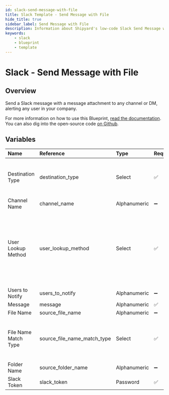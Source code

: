 ```yaml
---
id: slack-send-message-with-file
title: Slack Template - Send Message with File
hide_title: true
sidebar_label: Send Message with File
description: Information about Shipyard's low-code Slack Send Message with File blueprint. Send a Slack message with a message attachment to any channel or DM, alerting any user in your company.
keywords:
    - slack
    - blueprint
    - template
---
```


# Slack - Send Message with File

## Overview

Send a Slack message with a message attachment to any channel or DM, alerting any user in your company.

For more information on how to use this Blueprint, [read the documentation](https://www.shipyardapp.com/docs/blueprint-library/slack). You can also dig into the open-source code [on Github](https://github.com/shipyardapp/slack-blueprints).

## Variables

| Name | Reference | Type | Required | Default | Options | Description |
|:---|:---|:---|:---|:---|:---|:---|
| Destination Type | destination_type | Select | :white_check_mark: | `channel` | Channel: `channel`<br></br><br></br>DM: `dm` | - |
| Channel Name | channel_name | Alphanumeric | :heavy_minus_sign: |  | - | - |
| User Lookup Method | user_lookup_method | Select | :white_check_mark: | `email` | Display Name: `display_name`<br></br><br></br>Real Name: `real_name`<br></br><br></br>Email: `email` | - |
| Users to Notify | users_to_notify | Alphanumeric | :heavy_minus_sign: |  | - | - |
| Message | message | Alphanumeric | :white_check_mark: |  | - | - |
| File Name | source_file_name | Alphanumeric | :heavy_minus_sign: |  | - | - |
| File Name Match Type | source_file_name_match_type | Select | :white_check_mark: | `exact_match` | Regex: `regex_match`<br></br><br></br>Exact: `exact_match` | - |
| Folder Name | source_folder_name | Alphanumeric | :heavy_minus_sign: |  | - | - |
| Slack Token | slack_token | Password | :white_check_mark: | - | - | - |


